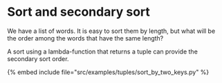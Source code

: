# Sort and secondary sort


We have a list of words. It is easy to sort them by length, but what will be the order among the words
that have the same length?

A sort using a lambda-function that returns a tuple can provide the secondary sort order.


{% embed include file="src/examples/tuples/sort_by_two_keys.py" %}



